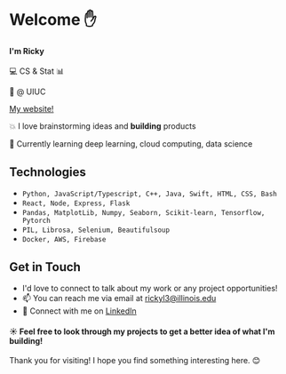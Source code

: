 # Welcome :hand:

#### I'm Ricky 
:computer: CS & Stat :bar_chart: 

:corn: @ UIUC 

[My website!](https://www.rickylin.us/)



:collision: I love brainstorming ideas and **building** products 

🧠 Currently learning deep learning, cloud computing, data science

## Technologies
- `Python, JavaScript/Typescript, C++, Java, Swift, HTML, CSS, Bash`
- `React, Node, Express, Flask`
- `Pandas, MatplotLib, Numpy, Seaborn, Scikit-learn, Tensorflow, Pytorch`
- `PIL, Librosa, Selenium, Beautifulsoup`
- `Docker, AWS, Firebase`

## Get in Touch
- I'd love to connect to talk about my work or any project opportunities!
- 📫 You can reach me via email at [rickyl3@illinois.edu](mailto:rickyl3@illinois.edu)
- 🔗 Connect with me on [LinkedIn](https://www.linkedin.com/in/ricky-lin1)


#### :sunny: Feel free to look through my projects to get a better idea of what I'm building! 
Thank you for visiting! I hope you find something interesting here. 😊


